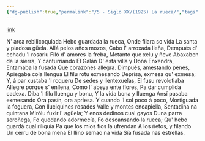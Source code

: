 ```yaml
---
{"dg-publish":true,"permalink":"/5 - Siglo XX/(1925) La rueca/","tags":["#Siglo_20","a1925","central","Enrique_García-Rendueles","escrito","Gijón","poema"]}
---
```


[link](https://asturies.com/cavedaynava/larueca.txt)

N' arca rebilicoquiada
Hebo guardada la rueca,
Onde filara so vida
La santa y piadosa güela.
Allá pelos años mozos,
Cabo l' arroxada lleña,
Dempués d' echadu 'l rosariu
Filó d' amores la freba,
Metanto que xelu y ñeve
Abaxaben de la sierra,
Y canturriando El Galán
D' esta villa y Doña Enxendra,
Entamaba la fusada
Que corazones allegra.
Dimpués, amestando penes,
Apiegaba cola llengua
El filu rotu exmesando
Deprisa, exmesa qu' exmesa;
Y, á par xustaba 'l roqueru
De sedes y llentexuelas, 
El fusu revolotiaba
Allegre porque s' enllena,
Como l' abeya ente flores,
Pa dar cumplida cadexa.
Diba 'l filu lluengu y bonu,
Y la vida bona y Iluenga
Ansí pasaba exmesando
Ora pasín, ora apriesa.
Y cuando 'l sol poco á poco, 
Mortiguada la foguera, 
Con lluciquines rosades 
Valle y montes encapiella, 
Sentadina na quintana 
Mirólu fuxir l' agüela; 
Y enos dedinos cual gayos 
Duna parra seroñega, 
Fo quedando adormecía, 
Fo descansando la rueca; 
Qu' hebo guardá cual riliquia 
Pa que los míos fíos la ufrendan 
A los ñetos, y filando 
Un cerru de bona mena 
El llino semao na vida 
Sía fusada nas estrellas.
